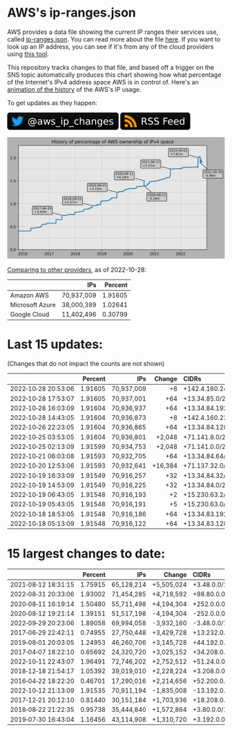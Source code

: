# AWS's ip-ranges.json

AWS provides a data file showing the current IP ranges their
services use, called [ip-ranges.json](https://ip-ranges.amazonaws.com/ip-ranges.json).
You can read more about the file [here](https://docs.aws.amazon.com/general/latest/gr/aws-ip-ranges.html).
If you want to look up an IP address, you can see if it's from any of the cloud providers using [this tool](https://cloud-ips.s3-us-west-2.amazonaws.com/index.html).

This repository tracks changes to that file, and based off a trigger on the SNS topic 
automatically produces this chart showing how what percentage of the Internet's IPv4 
address space AWS is in control of.  Here's an 
[animation of the history](https://youtu.be/Su25yl7eol8) of the AWS's IP usage.

To get updates as they happen:

[![@aws_ip_changes on twitter](images/twitter_badge.svg)](https://twitter.com/aws_ip_changes) [![RSS Icon](images/rss_badge.svg)](https://raw.githubusercontent.com/seligman/aws-ip-ranges/master/rss.xml)

![History of AWS](history_count.svg)

[Comparing to other providers](https://github.com/seligman/cloud_sizes), as of 2022-10-28:

| | IPs | Percent |
| --- | ---: | ---: |
| Amazon AWS | 70,937,009 | 1.91605 |
| Microsoft Azure | 38,000,389 | 1.02641 |
| Google Cloud | 11,402,496 | 0.30799 |


# Last 15 updates:

(Changes that do not impact the counts are not shown)

| | Percent | IPs | Change | CIDRs |
| :--- | ---: | ---: | ---: | :--- |
| 2022&#8209;10&#8209;28&nbsp;20:53:06 | 1.91605 | 70,937,009 | +8 | +142.4.160.240/29 |
| 2022&#8209;10&#8209;28&nbsp;17:53:07 | 1.91605 | 70,937,001 | +64 | +13.34.85.0/26 |
| 2022&#8209;10&#8209;28&nbsp;16:03:09 | 1.91604 | 70,936,937 | +64 | +13.34.84.192/26 |
| 2022&#8209;10&#8209;28&nbsp;14:43:05 | 1.91604 | 70,936,873 | +8 | +142.4.160.232/29 |
| 2022&#8209;10&#8209;26&nbsp;22:23:05 | 1.91604 | 70,936,865 | +64 | +13.34.84.128/26 |
| 2022&#8209;10&#8209;25&nbsp;03:53:05 | 1.91604 | 70,936,801 | +2,048 | +71.141.8.0/21 |
| 2022&#8209;10&#8209;25&nbsp;02:13:09 | 1.91599 | 70,934,753 | +2,048 | +71.141.0.0/21 |
| 2022&#8209;10&#8209;21&nbsp;06:03:08 | 1.91593 | 70,932,705 | +64 | +13.34.84.64/26 |
| 2022&#8209;10&#8209;20&nbsp;12:53:06 | 1.91593 | 70,932,641 | +16,384 | +71.137.32.0/19,&nbsp;+71.137.16.0/20,&nbsp;+71.137.8.0/21,&nbsp;... |
| 2022&#8209;10&#8209;19&nbsp;16:33:09 | 1.91549 | 70,916,257 | +32 | +13.34.84.32/27 |
| 2022&#8209;10&#8209;19&nbsp;14:53:09 | 1.91549 | 70,916,225 | +32 | +13.34.84.0/27 |
| 2022&#8209;10&#8209;19&nbsp;06:43:05 | 1.91548 | 70,916,193 | +2 | +15.230.63.2/32,&nbsp;+15.230.63.6/32 |
| 2022&#8209;10&#8209;19&nbsp;05:43:05 | 1.91548 | 70,916,191 | +5 | +15.230.63.0/31,&nbsp;+15.230.63.4/31,&nbsp;+15.230.63.3/32 |
| 2022&#8209;10&#8209;18&nbsp;18:53:05 | 1.91548 | 70,916,186 | +64 | +13.34.83.192/26 |
| 2022&#8209;10&#8209;18&nbsp;05:13:09 | 1.91548 | 70,916,122 | +64 | +13.34.83.128/26 |


# 15 largest changes to date:

| | Percent | IPs | Change | CIDRs |
| :--- | ---: | ---: | ---: | :--- |
| 2021&#8209;08&#8209;12&nbsp;18:31:15 | 1.75915 | 65,128,214 | +5,505,024 | +3.48.0.0/12,&nbsp;+35.96.0.0/12,&nbsp;+3.152.0.0/13,&nbsp;... |
| 2022&#8209;08&#8209;31&nbsp;20:33:06 | 1.93002 | 71,454,285 | +4,718,592 | +98.80.0.0/12,&nbsp;+184.32.0.0/12,&nbsp;+13.184.0.0/13,&nbsp;... |
| 2020&#8209;08&#8209;11&nbsp;16:19:14 | 1.50480 | 55,711,498 | +4,194,304 | +252.0.0.0/10 |
| 2020&#8209;08&#8209;12&nbsp;19:21:14 | 1.39151 | 51,517,198 | -4,194,304 | -252.0.0.0/10 |
| 2022&#8209;09&#8209;29&nbsp;20:23:06 | 1.89058 | 69,994,058 | -3,932,160 | -3.48.0.0/12,&nbsp;-35.96.0.0/12,&nbsp;-3.240.0.0/13,&nbsp;... |
| 2017&#8209;06&#8209;29&nbsp;22:42:11 | 0.74955 | 27,750,448 | +3,429,728 | +13.232.0.0/13,&nbsp;+34.240.0.0/13,&nbsp;+35.168.0.0/13,&nbsp;... |
| 2019&#8209;08&#8209;01&nbsp;20:03:05 | 1.24953 | 46,260,706 | +3,145,728 | +44.192.0.0/10,&nbsp;-3.192.0.0/12 |
| 2017&#8209;04&#8209;07&nbsp;18:22:10 | 0.65692 | 24,320,720 | +3,025,152 | +34.208.0.0/12,&nbsp;+34.224.0.0/12,&nbsp;+13.58.0.0/15,&nbsp;... |
| 2022&#8209;10&#8209;11&nbsp;22:43:07 | 1.96491 | 72,746,202 | +2,752,512 | +51.24.0.0/13,&nbsp;+57.104.0.0/13,&nbsp;+51.20.0.0/14,&nbsp;... |
| 2018&#8209;12&#8209;18&nbsp;21:54:17 | 1.05392 | 39,019,010 | +2,228,224 | +3.208.0.0/12,&nbsp;+3.224.0.0/12,&nbsp;+13.48.0.0/15 |
| 2016&#8209;04&#8209;22&nbsp;18:22:20 | 0.46701 | 17,290,016 | +2,214,656 | +52.200.0.0/13,&nbsp;+52.208.0.0/13,&nbsp;+52.36.0.0/14,&nbsp;... |
| 2022&#8209;10&#8209;12&nbsp;21:13:09 | 1.91535 | 70,911,194 | -1,835,008 | -13.192.0.0/13,&nbsp;-16.28.0.0/14,&nbsp;-40.172.0.0/14,&nbsp;... |
| 2017&#8209;12&#8209;21&nbsp;20:12:10 | 0.81440 | 30,151,184 | +1,703,936 | +18.208.0.0/13,&nbsp;+18.204.0.0/14,&nbsp;+18.224.0.0/14,&nbsp;... |
| 2018&#8209;08&#8209;22&nbsp;21:22:35 | 0.95738 | 35,444,840 | +1,572,864 | +3.80.0.0/12,&nbsp;+3.16.0.0/14,&nbsp;+3.40.0.0/14 |
| 2019&#8209;07&#8209;30&nbsp;16:43:04 | 1.16456 | 43,114,908 | +1,310,720 | +3.192.0.0/12,&nbsp;+15.222.0.0/15,&nbsp;+15.236.0.0/15 |
